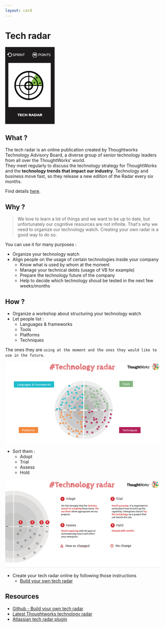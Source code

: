 ```yaml
---
layout: card
---
```


# Tech radar
![Technology radar](images/tech-radar.png)

## What ?
The tech radar is an online publication created by Thoughtworks Technology Advisory Board, a diverse group of senior technology leaders from all over the ThoughtWorks’ world.  
They meet regularly to discuss the technology strategy for ThoughtWorks and the **technology trends that impact our industry**. 
Technology and business move fast, so they release a new edition of the Radar every six months.

Find details [here](https://info.thoughtworks.com/technology-radar-subscription.html).  

## Why ?
> We love to learn a lot of things and we want to be up to date, but unfortunately our cognitive resources are not infinite. That's why we need to organize our technology watch. 
Creating your own radar is a good way to do so.

You can use it for many purposes :
* Organize your technology watch
* Align people on the usage of certain technologies inside your company 
  * Know what is used by whom at the moment
  * Manage your technical debts (usage of VB for example)
  * Prepare the technology future of the company
  * Help to decide which technology shoud be tested in the next few weeks/months 

## How ?
* Organize a workshop about structuring your technology watch
* Let people list :
  * Languages & frameworks
  * Tools
  * Platforms
  * Techniques  

The ones they are `using at the moment and the ones they would like to use in the future`.

![List tech](images/tech-radar1.png)  

* Sort them :
  * Adopt
  * Trial
  * Assess
  * Hold
 
![Sort tech](images/tech-radar2.png)  

* Create your tech radar online by following those instructions
  * [Build your own tech radar](https://www.thoughtworks.com/radar/how-to-byor)

## Resources
* [Github - Build your own tech radar](https://www.thoughtworks.com/radar/how-to-byor)
* [Latest Thoughtworks technology radar](https://www.thoughtworks.com/radar)
* [Atlassian tech radar plugin](https://marketplace.atlassian.com/plugins/de.iteconomics.confluence.techradar/server/overview)
